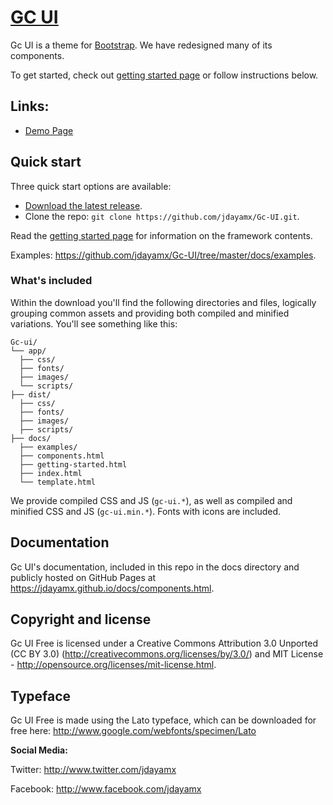
# [GC UI](https://jdayamx.github.io/Gc-UI/)

Gc UI is a theme for [Bootstrap](http://getbootstrap.com). We have redesigned many of its components.

To get started, check out [getting started page](https://jdayamx.github.io/docs/getting-started.html) or follow instructions below.

## Links:

+ [Demo Page](https://jdayamx.github.io/)

## Quick start

Three quick start options are available:

- [Download the latest release](https://github.com/jdayamx/Gc-UI/archive/2.3.0.zip).
- Clone the repo: `git clone https://github.com/jdayamx/Gc-UI.git`.

Read the [getting started page](https://jdayamx.github.io/docs/getting-started.html) for information on the framework contents.

Examples: <https://github.com/jdayamx/Gc-UI/tree/master/docs/examples>.


### What's included

Within the download you'll find the following directories and files, logically grouping common assets and providing both compiled and minified variations. You'll see something like this:

```
Gc-ui/
└── app/
  ├── css/
  ├── fonts/
  ├── images/
  └── scripts/  
├── dist/
  ├── css/
  ├── fonts/
  ├── images/
  ├── scripts/
├── docs/
  ├── examples/
  ├── components.html
  ├── getting-started.html
  ├── index.html
  └── template.html
```

We provide compiled CSS and JS (`gc-ui.*`), as well as compiled and minified CSS and JS (`gc-ui.min.*`). Fonts with icons are included.

## Documentation

Gc UI's documentation, included in this repo in the docs directory and publicly hosted on GitHub Pages at <https://jdayamx.github.io/docs/components.html>.

## Copyright and license

Gc UI Free is licensed under a Creative Commons Attribution 3.0 Unported (CC BY 3.0)  (http://creativecommons.org/licenses/by/3.0/) and MIT License - http://opensource.org/licenses/mit-license.html.

## Typeface

Gc UI Free is made using the Lato typeface, which can be downloaded for free here: http://www.google.com/webfonts/specimen/Lato


**Social Media:**

Twitter: <http://www.twitter.com/jdayamx>

Facebook: <http://www.facebook.com/jdayamx>


